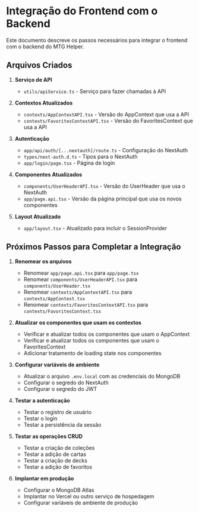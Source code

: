 # Integração do Frontend com o Backend

Este documento descreve os passos necessários para integrar o frontend com o backend do MTG Helper.

## Arquivos Criados

1. **Serviço de API**
   - `utils/apiService.ts` - Serviço para fazer chamadas à API

2. **Contextos Atualizados**
   - `contexts/AppContextAPI.tsx` - Versão do AppContext que usa a API
   - `contexts/FavoritesContextAPI.tsx` - Versão do FavoritesContext que usa a API

3. **Autenticação**
   - `app/api/auth/[...nextauth]/route.ts` - Configuração do NextAuth
   - `types/next-auth.d.ts` - Tipos para o NextAuth
   - `app/login/page.tsx` - Página de login

4. **Componentes Atualizados**
   - `components/UserHeaderAPI.tsx` - Versão do UserHeader que usa o NextAuth
   - `app/page.api.tsx` - Versão da página principal que usa os novos componentes

5. **Layout Atualizado**
   - `app/layout.tsx` - Atualizado para incluir o SessionProvider

## Próximos Passos para Completar a Integração

1. **Renomear os arquivos**
   - Renomear `app/page.api.tsx` para `app/page.tsx`
   - Renomear `components/UserHeaderAPI.tsx` para `components/UserHeader.tsx`
   - Renomear `contexts/AppContextAPI.tsx` para `contexts/AppContext.tsx`
   - Renomear `contexts/FavoritesContextAPI.tsx` para `contexts/FavoritesContext.tsx`

2. **Atualizar os componentes que usam os contextos**
   - Verificar e atualizar todos os componentes que usam o AppContext
   - Verificar e atualizar todos os componentes que usam o FavoritesContext
   - Adicionar tratamento de loading state nos componentes

3. **Configurar variáveis de ambiente**
   - Atualizar o arquivo `.env.local` com as credenciais do MongoDB
   - Configurar o segredo do NextAuth
   - Configurar o segredo do JWT

4. **Testar a autenticação**
   - Testar o registro de usuário
   - Testar o login
   - Testar a persistência da sessão

5. **Testar as operações CRUD**
   - Testar a criação de coleções
   - Testar a adição de cartas
   - Testar a criação de decks
   - Testar a adição de favoritos

6. **Implantar em produção**
   - Configurar o MongoDB Atlas
   - Implantar no Vercel ou outro serviço de hospedagem
   - Configurar variáveis de ambiente de produção